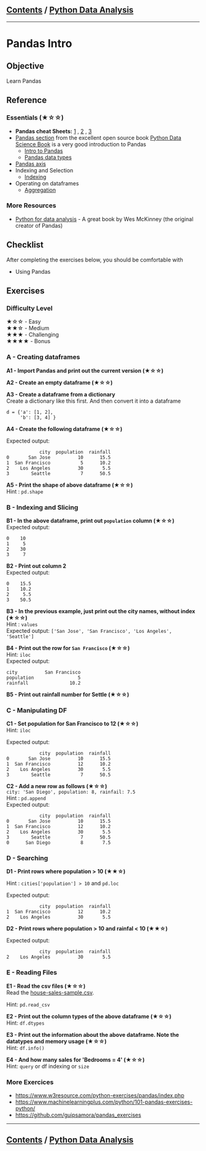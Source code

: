 <link rel='stylesheet' href='../assets/css/main.css'/>

## [Contents](../contents.md) / [Python Data Analysis](0-README.md)

---

# Pandas Intro

## Objective

Learn Pandas

## Reference

### Essentials (★☆☆)

- **Pandas cheat Sheets:** [1](https://pandas.pydata.org/Pandas_Cheat_Sheet.pdf) ,  [2](http://datacamp-community-prod.s3.amazonaws.com/dbed353d-2757-4617-8206-8767ab379ab3) , [3](https://drive.google.com/file/d/1UHK8wtWbADvHKXFC937IS6MTnlSZC_zB/view)
- [Pandas section](https://jakevdp.github.io/PythonDataScienceHandbook/03.00-introduction-to-pandas.html) from the excellent open source book [Python Data Science Book](https://jakevdp.github.io/PythonDataScienceHandbook/index.html) is a very good introduction to Pandas
  - [Intro to Pandas](https://jakevdp.github.io/PythonDataScienceHandbook/03.00-introduction-to-pandas.html)
  - [Pandas data types](https://jakevdp.github.io/PythonDataScienceHandbook/03.01-introducing-pandas-objects.html)
- [Pandas axis](https://www.geeksforgeeks.org/python-pandas-dataframe-axes/)
- Indexing and Selection
  - [Indexing](https://jakevdp.github.io/PythonDataScienceHandbook/03.01-introducing-pandas-objects.html)
- Operating on dataframes
  - [Aggregation](https://jakevdp.github.io/PythonDataScienceHandbook/03.08-aggregation-and-grouping.html)


### More Resources

- [Python for data analysis](https://www.oreilly.com/library/view/python-for-data/9781449323592/) - A great book by Wes McKinney  (the original creator of Pandas)

## Checklist

After completing the exercises below, you should be comfortable with

- Using Pandas

## Exercises

### Difficulty Level

★☆☆  - Easy  
★★☆  - Medium  
★★★  - Challenging  
★★★★ - Bonus

### A - Creating dataframes

**A1 - Import Pandas and print out the current version (★☆☆)**

**A2 - Create an empty dataframe (★☆☆)**  

**A3 - Create a dataframe from a dictionary**  
Create a dictionary like this first.  And then convert it into a dataframe
```text
d = {'a': [1, 2],
     'b': [3, 4] }
```

**A4 - Create the following dataframe (★☆☆)** 

Expected output:

```text
            city  population  rainfall
0       San Jose          10      15.5
1  San Francisco           5      10.2
2    Los Angeles          30       5.5
3        Seattle           7      50.5
```

**A5 - Print the shape of above dataframe (★☆☆)**  
Hint : `pd.shape`

### B - Indexing and Slicing

**B1 - In the above dataframe, print out `population` column (★☆☆)**  
Expected output:

```text
0    10
1     5
2    30
3     7
```

**B2 - Print out column 2**   
Expected output:

```text
0    15.5
1    10.2
2     5.5
3    50.5
```

**B3 - In the previous example, just print out the city names, without index (★☆☆)**  
Hint : `values`  
Expected output:   `['San Jose', 'San Francisco', 'Los Angeles', 'Seattle']`

**B4 - Print out the row for `San Francisco` (★☆☆)**  
Hint: `iloc`  
Expected output:

```text
city          San Francisco
population                5
rainfall               10.2
```

**B5 - Print out rainfall number for Settle (★☆☆)**

### C - Manipulating DF

**C1 - Set population  for San Francisco  to 12 (★☆☆)**  
Hint: `iloc`  

Expected output:  

```text
            city  population  rainfall
0       San Jose          10      15.5
1  San Francisco          12      10.2
2    Los Angeles          30       5.5
3        Seattle           7      50.5
```

**C2 - Add a new row as follows (★☆☆)**  
`city: 'San Diego', population: 8, rainfail: 7.5`  
Hint : `pd.append`  
Expected output:

```text
            city  population  rainfall
0       San Jose          10      15.5
1  San Francisco          12      10.2
2    Los Angeles          30       5.5
3        Seattle           7      50.5
0      San Diego           8       7.5
```

### D - Searching

**D1 - Print rows where population > 10 (★★☆)**  

Hint : `cities['population'] > 10`  and `pd.loc`

Expected output:

```text
            city  population  rainfall
1  San Francisco          12      10.2
2    Los Angeles          30       5.5
```

**D2 - Print rows where population > 10 and rainfal < 10 (★★☆)**  

Expected output:

```text
            city  population  rainfall
2    Los Angeles          30       5.5
```

### E - Reading Files

**E1 - Read the csv files (★☆☆)**  
Read the [house-sales-sample.csv](https://elephantscale-public.s3.amazonaws.com/data/house-prices/house-sales-sample.csv).   

Hint: `pd.read_csv`

**E2 - Print out the column types of the above dataframe (★☆☆)**  
Hint: `df.dtypes`

**E3 - Print out the information about the above dataframe.  Note the datatypes and memory usage (★☆☆)**  
Hint: `df.info()`

**E4 - And how many sales for 'Bedrooms = 4' (★☆☆)**  
Hint: `query` or df indexing or `size`

### More Exercices

- https://www.w3resource.com/python-exercises/pandas/index.php
- https://www.machinelearningplus.com/python/101-pandas-exercises-python/
- https://github.com/guipsamora/pandas_exercises




---

## [Contents](../contents.md) / [Python Data Analysis](0-README.md)
